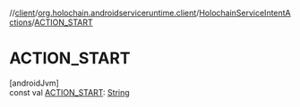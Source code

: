 //[client](../../../index.md)/[org.holochain.androidserviceruntime.client](../index.md)/[HolochainServiceIntentActions](index.md)/[ACTION_START](-a-c-t-i-o-n_-s-t-a-r-t.md)

# ACTION_START

[androidJvm]\
const val [ACTION_START](-a-c-t-i-o-n_-s-t-a-r-t.md): [String](https://kotlinlang.org/api/core/kotlin-stdlib/kotlin/-string/index.html)